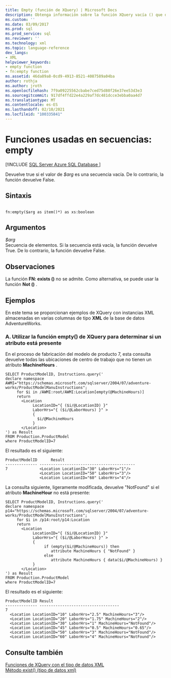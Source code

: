 ```yaml
---
title: Empty (función de XQuery) | Microsoft Docs
description: Obtenga información sobre la función XQuery vacía () que devuelve un valor que indica si una secuencia especificada de elementos está vacía.
ms.custom: ''
ms.date: 03/09/2017
ms.prod: sql
ms.prod_service: sql
ms.reviewer: ''
ms.technology: xml
ms.topic: language-reference
dev_langs:
- XML
helpviewer_keywords:
- empty function
- fn:empty function
ms.assetid: 46da89a8-0cd9-4913-8521-4087589a04ba
author: rothja
ms.author: jroth
ms.openlocfilehash: 7f9a09225562cbabe7ced75d80f26e37ee53d3e3
ms.sourcegitcommit: 917df4ffd22e4a229af7dc481dcce3ebba0aa4d7
ms.translationtype: MT
ms.contentlocale: es-ES
ms.lasthandoff: 02/10/2021
ms.locfileid: "100335841"
---
```

# <a name="functions-on-sequences---empty"></a>Funciones usadas en secuencias: empty
[!INCLUDE [SQL Server Azure SQL Database ](../includes/applies-to-version/sqlserver.md)]

  Devuelve true si el valor de *$arg* es una secuencia vacía. De lo contrario, la función devuelve False.  
  
## <a name="syntax"></a>Sintaxis  
  
```  
  
fn:empty($arg as item()*) as xs:boolean  
```  
  
## <a name="arguments"></a>Argumentos  
 *$arg*  
 Secuencia de elementos. Si la secuencia está vacía, la función devuelve True. De lo contrario, la función devuelve False.  
  
## <a name="remarks"></a>Observaciones  
 La función **FN: exists ()** no se admite. Como alternativa, se puede usar la función **Not ()** .  
  
## <a name="examples"></a>Ejemplos  
 En este tema se proporcionan ejemplos de XQuery con instancias XML almacenadas en varias columnas de tipo **XML** de la base de datos AdventureWorks.  
  
### <a name="a-using-the-empty-xquery-function-to-determine-if-an-attribute-is-present"></a>A. Utilizar la función empty() de XQuery para determinar si un atributo está presente  
 En el proceso de fabricación del modelo de producto 7, esta consulta devuelve todas las ubicaciones de centro de trabajo que no tienen un atributo **MachineHours** .  
  
```  
SELECT ProductModelID, Instructions.query('  
declare namespace AWMI="https://schemas.microsoft.com/sqlserver/2004/07/adventure-works/ProductModelManuInstructions";  
     for $i in /AWMI:root/AWMI:Location[empty(@MachineHours)]  
     return  
       <Location  
            LocationID="{ ($i/@LocationID) }"  
            LaborHrs="{ ($i/@LaborHours) }" >  
            {   
              $i/@MachineHours  
            }    
       </Location>  
') as Result  
FROM Production.ProductModel  
where ProductModelID=7  
```  
  
 El resultado es el siguiente:  
  
```  
ProductModelID      Result          
-------------- ------------------------------------------  
7              <Location LocationID="30" LaborHrs="1"/>  
               <Location LocationID="50" LaborHrs="3"/>  
               <Location LocationID="60" LaborHrs="4"/>  
```  
  
 La consulta siguiente, ligeramente modificada, devuelve "NotFound" si el atributo **MachineHour** no está presente:  
  
```  
SELECT ProductModelID, Instructions.query('  
declare namespace p14="https://schemas.microsoft.com/sqlserver/2004/07/adventure-works/ProductModelManuInstructions";  
     for $i in /p14:root/p14:Location  
     return  
       <Location  
            LocationID="{ ($i/@LocationID) }"  
            LaborHrs="{ ($i/@LaborHours) }" >  
            {   
                 if (empty($i/@MachineHours)) then  
                    attribute MachineHours { "NotFound" }  
                 else  
                    attribute MachineHours { data($i/@MachineHours) }  
            }    
       </Location>  
') as Result  
FROM Production.ProductModel  
where ProductModelID=7  
```  
  
 El resultado es el siguiente:  
  
```  
ProductModelID Result                         
-------------- -----------------------------------  
7                
  <Location LocationID="10" LaborHrs="2.5" MachineHours="3"/>  
  <Location LocationID="20" LaborHrs="1.75" MachineHours="2"/>  
  <Location LocationID="30" LaborHrs="1" MachineHours="NotFound"/>  
  <Location LocationID="45" LaborHrs="0.5" MachineHours="0.65"/>  
  <Location LocationID="50" LaborHrs="3" MachineHours="NotFound"/>  
  <Location LocationID="60" LaborHrs="4" MachineHours="NotFound"/>  
```  
  
## <a name="see-also"></a>Consulte también  
 [Funciones de XQuery con el tipo de datos XML](../xquery/xquery-functions-against-the-xml-data-type.md)   
 [Método exist&#40;&#41; &#40;tipo de datos xml&#41;](../t-sql/xml/exist-method-xml-data-type.md)  
  
  
